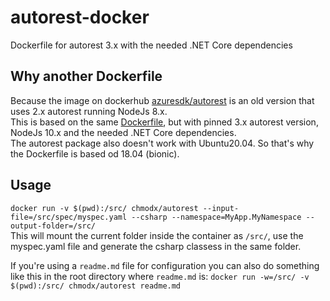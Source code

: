 # autorest-docker
Dockerfile for autorest 3.x with the needed .NET Core dependencies

## Why another Dockerfile
Because the image  on dockerhub  [azuresdk/autorest](https://hub.docker.com/r/azuresdk/autorest) is an old version that uses 2.x autorest running NodeJs 8.x.  
This is based on the same [Dockerfile](https://github.com/Azure/autorest/blob/master/Dockerfile), but with pinned 3.x autorest version, NodeJs 10.x and the needed .NET Core dependencies.  
The autorest package also doesn't work with Ubuntu20.04. So that's why the Dockerfile is based od 18.04 (bionic).

## Usage
`docker run -v $(pwd):/src/ chmodx/autorest --input-file=/src/spec/myspec.yaml --csharp --namespace=MyApp.MyNamespace --output-folder=/src/`  
This will mount the current folder inside the container as `/src/`, use the myspec.yaml file and generate the csharp classess in the same folder.

If you're using a `readme.md` file for configuration you can also do something like this in the root directory where `readme.md` is:
`docker run -w=/src/ -v $(pwd):/src/ chmodx/autorest readme.md`
